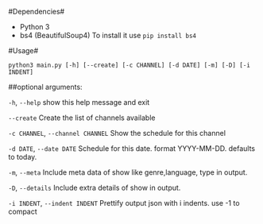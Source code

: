 #Dependencies#
+ Python 3
+ bs4 (BeautifulSoup4)
To install it use `pip install bs4`

#Usage#

`python3 main.py [-h] [--create] [-c CHANNEL] [-d DATE] [-m] [-D] [-i INDENT]`

##optional arguments:

`-h`, `--help`
show this help message and exit

`--create`
Create the list of channels available

`-c CHANNEL`, `--channel CHANNEL`
Show the schedule for this channel

`-d DATE`, `--date DATE`
Schedule for this date. format YYYY-MM-DD. defaults to today.

`-m`, `--meta`
Include meta data of show like genre,language, type in output.

`-D`, `--details`         Include extra details of show in output.

`-i INDENT`, `--indent INDENT`
Prettify output json with i indents. use -1 to compact
